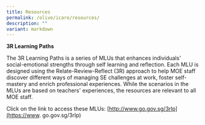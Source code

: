 ```yaml
---
title: Resources
permalink: /olive/icare/resources/
description: ""
variant: markdown
---
```



















  

















**3R Learning Paths**

The 3R Learning Paths is a series of MLUs that enhances individuals' social-emotional strengths through self learning and reflection. Each MLU is designed using the Relate-Review-Reflect (3R) approach to help MOE staff discover different ways of managing SE challenges at work, foster self-mastery and enrich professional experiences. While the scenarios in the MLUs are based on teachers' experiences, the resources are relevant to all MOE staff.

Click on the link to access these MLUs: [http://www.go.gov.sg/3rlp](https://www. go.gov.sg/3rlp)